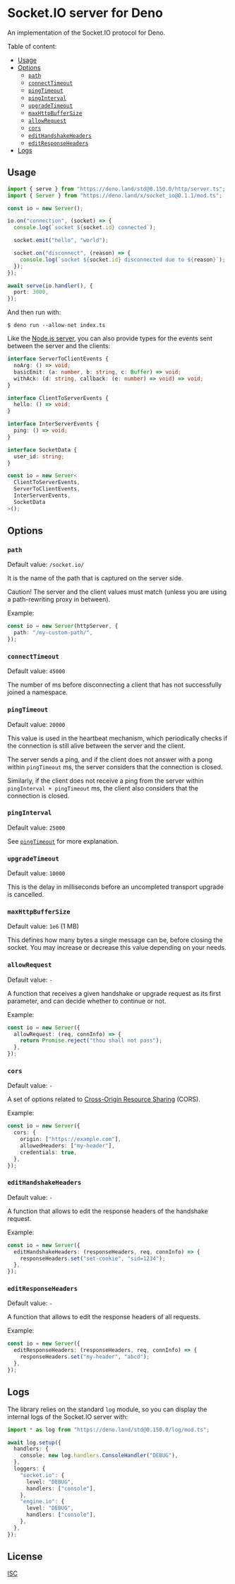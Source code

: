 # Socket.IO server for Deno

An implementation of the Socket.IO protocol for Deno.

Table of content:

- [Usage](#usage)
- [Options](#options)
  - [`path`](#path)
  - [`connectTimeout`](#connecttimeout)
  - [`pingTimeout`](#pingtimeout)
  - [`pingInterval`](#pinginterval)
  - [`upgradeTimeout`](#upgradetimeout)
  - [`maxHttpBufferSize`](#maxhttpbuffersize)
  - [`allowRequest`](#allowrequest)
  - [`cors`](#cors)
  - [`editHandshakeHeaders`](#edithandshakeheaders)
  - [`editResponseHeaders`](#editresponseheaders)
- [Logs](#logs)

## Usage

```ts
import { serve } from "https://deno.land/std@0.150.0/http/server.ts";
import { Server } from "https://deno.land/x/socket_io@0.1.1/mod.ts";

const io = new Server();

io.on("connection", (socket) => {
  console.log(`socket ${socket.id} connected`);

  socket.emit("hello", "world");

  socket.on("disconnect", (reason) => {
    console.log(`socket ${socket.id} disconnected due to ${reason}`);
  });
});

await serve(io.handler(), {
  port: 3000,
});
```

And then run with:

```
$ deno run --allow-net index.ts
```

Like the [Node.js server](https://socket.io/docs/v4/typescript/), you can also
provide types for the events sent between the server and the clients:

```ts
interface ServerToClientEvents {
  noArg: () => void;
  basicEmit: (a: number, b: string, c: Buffer) => void;
  withAck: (d: string, callback: (e: number) => void) => void;
}

interface ClientToServerEvents {
  hello: () => void;
}

interface InterServerEvents {
  ping: () => void;
}

interface SocketData {
  user_id: string;
}

const io = new Server<
  ClientToServerEvents,
  ServerToClientEvents,
  InterServerEvents,
  SocketData
>();
```

## Options

### `path`

Default value: `/socket.io/`

It is the name of the path that is captured on the server side.

Caution! The server and the client values must match (unless you are using a
path-rewriting proxy in between).

Example:

```ts
const io = new Server(httpServer, {
  path: "/my-custom-path/",
});
```

### `connectTimeout`

Default value: `45000`

The number of ms before disconnecting a client that has not successfully joined
a namespace.

### `pingTimeout`

Default value: `20000`

This value is used in the heartbeat mechanism, which periodically checks if the
connection is still alive between the server and the client.

The server sends a ping, and if the client does not answer with a pong within
`pingTimeout` ms, the server considers that the connection is closed.

Similarly, if the client does not receive a ping from the server within
`pingInterval + pingTimeout` ms, the client also considers that the connection
is closed.

### `pingInterval`

Default value: `25000`

See [`pingTimeout`](#pingtimeout) for more explanation.

### `upgradeTimeout`

Default value: `10000`

This is the delay in milliseconds before an uncompleted transport upgrade is
cancelled.

### `maxHttpBufferSize`

Default value: `1e6` (1 MB)

This defines how many bytes a single message can be, before closing the socket.
You may increase or decrease this value depending on your needs.

### `allowRequest`

Default value: `-`

A function that receives a given handshake or upgrade request as its first
parameter, and can decide whether to continue or not.

Example:

```ts
const io = new Server({
  allowRequest: (req, connInfo) => {
    return Promise.reject("thou shall not pass");
  },
});
```

### `cors`

Default value: `-`

A set of options related to
[Cross-Origin Resource Sharing](https://developer.mozilla.org/en-US/docs/Web/HTTP/CORS)
(CORS).

Example:

```ts
const io = new Server({
  cors: {
    origin: ["https://example.com"],
    allowedHeaders: ["my-header"],
    credentials: true,
  },
});
```

### `editHandshakeHeaders`

Default value: `-`

A function that allows to edit the response headers of the handshake request.

Example:

```ts
const io = new Server({
  editHandshakeHeaders: (responseHeaders, req, connInfo) => {
    responseHeaders.set("set-cookie", "sid=1234");
  },
});
```

### `editResponseHeaders`

Default value: `-`

A function that allows to edit the response headers of all requests.

Example:

```ts
const io = new Server({
  editResponseHeaders: (responseHeaders, req, connInfo) => {
    responseHeaders.set("my-header", "abcd");
  },
});
```

## Logs

The library relies on the standard `log` module, so you can display the internal
logs of the Socket.IO server with:

```ts
import * as log from "https://deno.land/std@0.150.0/log/mod.ts";

await log.setup({
  handlers: {
    console: new log.handlers.ConsoleHandler("DEBUG"),
  },
  loggers: {
    "socket.io": {
      level: "DEBUG",
      handlers: ["console"],
    },
    "engine.io": {
      level: "DEBUG",
      handlers: ["console"],
    },
  },
});
```

## License

[ISC](/LICENSE)
